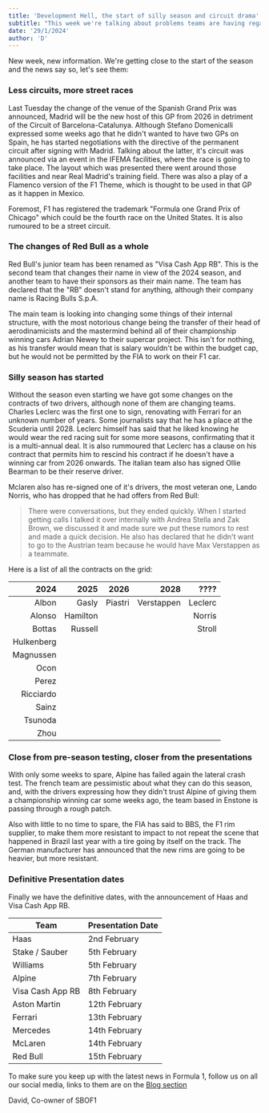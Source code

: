 ```yaml
---
title: 'Development Hell, the start of silly season and circuit drama'
subtitle: "This week we're talking about problems teams are having regarding the development of their cars, changes on the driver's market and some modifications on the calendar venues"
date: '29/1/2024'
author: 'D'
---
```


New week, new information. We're getting close to the start of the season and the news say so, let's see them:

### Less circuits, more street races

Last Tuesday the change of the venue of the Spanish Grand Prix was announced, Madrid will be the new host of this GP from 2026 in detriment of the Circuit of Barcelona-Catalunya. Although Stefano Domenicalli expressed some weeks ago that he didn't wanted to have two GPs on Spain, he has started negotiations with the directive of the permanent circuit after signing with Madrid. Talking about the latter, it's circuit was announced via an event in the IFEMA facilities, where the race is going to take place. The layout which was presented there went around those facilities and near Real Madrid's training field. There was also a play of a Flamenco version of the F1 Theme, which is thought to be used in that GP as it happen in Mexico.

Foremost, F1 has registered the trademark "Formula one Grand Prix of Chicago" which could be the fourth race on the United States. It is also rumoured to be a street circuit.

### The changes of Red Bull as a whole

Red Bull's junior team has been renamed as "Visa Cash App RB". This is the second team that changes their name in view of the 2024 season, and another team to have their sponsors as their main name. The team has declared that the "RB" doesn't stand for anything, although their company name is Racing Bulls S.p.A.

The main team is looking into changing some things of their internal structure, with the most notorious change being the transfer of their head of aerodinamicists and the mastermind behind all of their championship winning cars Adrian Newey to their supercar project. This isn't for nothing, as his transfer would mean that is salary wouldn't be within the budget cap, but he would not be permitted by the FIA to work on their F1 car.

### Silly season has started

Without the season even starting we have got some changes on the contracts of two drivers, although none of them are changing teams. Charles Leclerc was the first one to sign, renovating with Ferrari for an unknown number of years. Some journalists say that he has a place at the Scuderia until 2028. Leclerc himself has said that he liked knowing he would wear the red racing suit for some more seasons, confirmating that it is a multi-annual deal. It is also rummoured that Leclerc has a clause on his contract that permits him to rescind his contract if he doesn't have a winning car from 2026 onwards. The italian team also has signed Ollie Bearman to be their reserve driver.

Mclaren also has re-signed one of it's drivers, the most veteran one, Lando Norris, who has dropped that he had offers from Red Bull:

> There were conversations, but they ended quickly.
> When I started getting calls I talked it over internally
> with Andrea Stella and Zak Brown, we discussed it and
> made sure we put these rumors to rest and made a quick decision.
> He also has declared that he didn't want to go to the Austrian team because he would have Max Verstappen as a teammate.

Here is a list of all the contracts on the grid:

|       2024 |     2025 |    2026 |       2028 |    ???? |
| ---------: | -------: | ------: | ---------: | ------: |
|      Albon |    Gasly | Piastri | Verstappen | Leclerc |
|     Alonso | Hamilton |         |            |  Norris |
|     Bottas |  Russell |         |            |  Stroll |
| Hulkenberg |
|  Magnussen |
|       Ocon |
|      Perez |
|  Ricciardo |
|      Sainz |
|    Tsunoda |
|       Zhou |

### Close from pre-season testing, closer from the presentations

With only some weeks to spare, Alpine has failed again the lateral crash test. The french team are pessimistic about what they can do this season, and, with the drivers expressing how they didn't trust Alpine of giving them a championship winning car some weeks ago, the team based in Enstone is passing through a rough patch.

Also with little to no time to spare, the FIA has said to BBS, the F1 rim supplier, to make them more resistant to impact to not repeat the scene that happened in Brazil last year with a tire going by itself on the track. The German manufacturer has announced that the new rims are going to be heavier, but more resistant.

### Definitive Presentation dates

Finally we have the definitive dates, with the announcement of Haas and Visa Cash App RB.

| Team             | Presentation Date |
| ---------------- | ----------------- |
| Haas             | 2nd February      |
| Stake / Sauber   | 5th February      |
| Williams         | 5th February      |
| Alpine           | 7th February      |
| Visa Cash App RB | 8th February      |
| Aston Martin     | 12th February     |
| Ferrari          | 13th February     |
| Mercedes         | 14th February     |
| McLaren          | 14th February     |
| Red Bull         | 15th February     |

To make sure you keep up with the latest news in Formula 1, follow us on all our social media, links to them are on the [Blog section](https://somebitsoff1.vercel.app/blog)

David,
Co-owner of SBOF1

